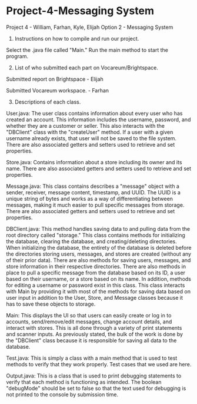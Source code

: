 # Project-4-Messaging System
Project 4 - William, Farhan, Kyle, Elijah
Option 2 - Messaging System

1. Instructions on how to compile and run our project. 

Select the .java file called "Main." Run the main method to start the program.

2. List of who submitted each part on Vocareum/Brightspace.

Submitted report on Brightspace - Elijah

Submitted Vocareum workspace. - Farhan

3. Descriptions of each class.

User.java: The user class contains information about every user who has created an account. This information includes the username, password, and whether they are a customer or seller. This also interacts with the "DBClient" class with the "createUser" method. If a user with a given username already exists, that user will not be saved to the file system. There are also associated getters and setters used to retrieve and set properties.

Store.java: Contains information about a store including its owner and its name. There are also associated getters and setters used to retrieve and set properties.

Message.java: This class contains describes a "message" object with a sender, receiver, message content, timestamp, and UUID. The UUID is a unique string of bytes and works as a way of differentiating between messages, making it much easier to pull specific messages from storage. There are also associated getters and setters used to retrieve and set properties.

DBClient.java: This method handles saving data to and pulling data from the root directory called "storage." This class contains methods for initializing the database, clearing the database, and creating/deleting directories. When initializing the database, the entirety of the database is deleted before the directories storing users, messages, and stores are created (without any of their prior data). There are also methods for saving users, messages, and store information in their respective directories. There are also methods in place to pull a specific message from the database based on its ID, a user based on their username, or a store based on its name. In addition, methods for editing a username or password exist in this class. This class interacts with Main by providing it with most of the methods for saving data based on user input in addition to the User, Store, and Message classes because it has to save these objects to storage.

Main: This displays the UI so that users can easily create or log in to accounts, send/remove/edit messages, change account details, and interact with stores. This is all done through a variety of print statements and scanner inputs. As previously stated, the bulk of the work is done by the "DBClient" class because it is responsible for saving all data to the database. 

Test.java: This is simply a class with a main method that is used to test methods to verify that they work properly. Test cases that we used are here. 

Output.java: This is a class that is used to print debugging statements to verify that each method is functioning as intended. The boolean "debugMode" should be set to false so that the text used for debugging is not printed to the console by submission time. 
